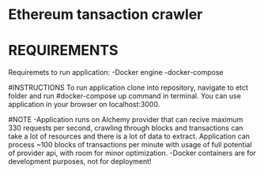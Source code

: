 # Ethereum tansaction crawler
# REQUIREMENTS
Requiremets to run application:
-Docker engine
-docker-compose

#INSTRUCTIONS
To run application clone into repository, navigate to etct folder and run
#docker-compose up
command in terminal.
You can use application in your browser on localhost:3000.

#NOTE
-Application runs on Alchemy provider that can recive maximum 330 requests per second, crawling through blocks and transactions can take a lot of resources and there is a lot of data to extract. Application can process ~100 blocks of transactions per minute with usage of full potential of provider api, with room for minor optimization.
-Docker containers are for development purposes, not for deployment!
